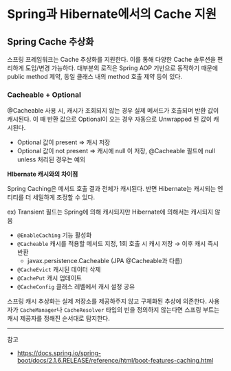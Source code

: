 # Spring과 Hibernate에서의 Cache 지원

## Spring Cache 추상화

스프링 프레임워크는 Cache 추상화를 지원한다. 이를 통해 다양한 Cache 솔루션을 편리하게 도입/변경 가능하다. 대부분의 로직은 Spring AOP 기반으로 동작하기 때문에 public method 제약, 동일 클래스 내의 method 호출 제약 등이 있다.

### Cacheable + Optional

@Cacheable 사용 시, 캐시가 조회되지 않는 경우 실제 메서드가 호출되며 반환 값이 캐시된다. 이 때 반환 값으로 Optional이 오는 경우 자동으로 Unwrapped 된 값이 캐시된다.

- Optional 값이 present ⇒ 캐시 저장
- Optional 값이 not present ⇒ 캐시에 null 이 저장, @Cacheable 필드에 null unless 처리된 경우는 예외

**HIbernate 캐시와의 차이점**

Spring Caching은 메서드 호출 결과 전체가 캐시된다. 반면 Hibernate는 캐시되는 엔티티를 더 세밀하게 조정할 수 있다.

ex) Transient 필드는 Spring에 의해 캐시되지만 Hibernate에 의해서는 캐시되지 않음

- `@EnableCaching` 기능 활성화
- `@Cacheable` 캐시를 적용할 메서드 지정, 1회 호출 시 캐시 저장 → 이후 캐시 즉시 반환
  - javax.persistence.Cacheable (JPA @Cacheable과 다름)
- `@CacheEvict` 캐시된 데이터 삭제
- `@CachePut` 캐시 업데이트
- `@CacheConfig` 클래스 레벨에서 캐시 설정 공유

스프링 캐시 추상화는 실제 저장소를 제공하주지 않고 구체화된 추상에 의존한다. 사용자가 `CacheManager`나 `CacheResolver` 타입의 빈을 정의하지 않는다면 스프링 부트는 캐시 제공자를 정해진 순서대로 탐지한다.

---

참고
- https://docs.spring.io/spring-boot/docs/2.1.6.RELEASE/reference/html/boot-features-caching.html
